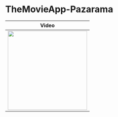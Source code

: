 # TheMovieApp-Pazarama



| Video  |
| ----------- |
| <img width="250px" src="https://github.com/Berkayszk/TheMovieApp-Pazarama/assets/77547509/c543608c-fe88-4566-bab8-09e3d7868e3e">

